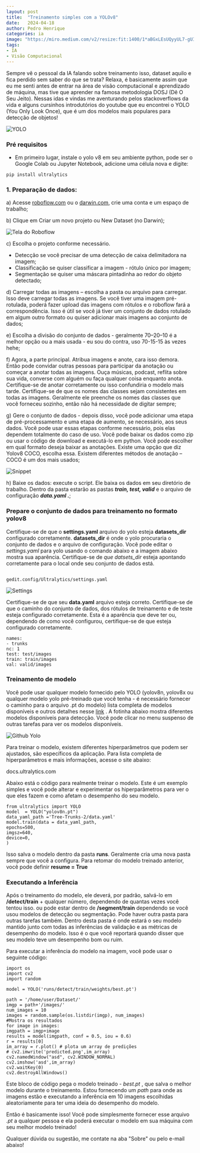```yaml
---
layout: post
title:  "Treinamento simples com a YOLOv8"
date:   2024-04-18
author: Pedro Henrique
categories: ia
image: "https://miro.medium.com/v2/resize:fit:1400/1*aBGxLEsUQyyUL7-gUIZU4Q.png"
tags:
- IA
- Visão Computacional
---
```


Sempre vê o pessoal da IA falando sobre treinamento isso, dataset aquilo e fica perdido sem saber do que se trata? Relaxa, é basicamente assim que eu me senti antes de entrar na área de visão computacional e aprendizado de máquina, mas tive que aprender na famosa metodologia DOSJ (Dê O Seu Jeito). Nessas idas e vindas me aventurando pelos stackoverflows da vida e alguns cursinhos introdutórios do youtube que eu encontrei o YOLO (You Only Look Once), que é um dos modelos mais populares para detecção de objetos!

  

![YOLO](https://i.ytimg.com/vi/VSdsMiXWHS0/maxresdefault.jpg)

### Pré requisitos

  

* Em primeiro lugar, instale o yolo v8 em seu ambiente python, pode ser o Google Colab ou Jupyter Notebook, adicione uma célula nova e digite:

  

```
pip install ultralytics
```

### 1. Preparação de dados:

a) Acesse [roboflow.com](http://roboflow.com/)  ou o [darwin.com](https://darwin.v7labs.com/), crie uma conta e um espaço de trabalho;

b) Clique em Criar um novo projeto ou New Dataset (no Darwin);

![Tela do Roboflow](https://miro.medium.com/v2/resize:fit:720/format:webp/1*rQtEeLjQUfUSSH7tn-cNdQ.png)

c) Escolha o projeto conforme necessário. 
- Detecção se você precisar de uma detecção de caixa delimitadora na imagem;
- Classificação se quiser classificar a imagem - rótulo único por imagem; 
- Segmentação se quiser uma máscara pintadinha ao redor do objeto detectado;

d) Carregar todas as imagens – escolha a pasta ou arquivo para carregar. Isso deve carregar todas as imagens. Se você tiver uma imagem pré-rotulada, poderá fazer upload das imagens com rótulos e o roboflow fará a correspondência. Isso é útil se você já tiver um conjunto de dados rotulado em algum outro formato ou quiser adicionar mais imagens ao conjunto de dados;

e) Escolha a divisão do conjunto de dados - geralmente 70–20–10 é a melhor opção ou a mais usada - eu sou do contra, uso 70-15-15 às vezes hehe;

f) Agora, a parte principal. Atribua imagens e anote, cara isso demora. Então pode convidar outras pessoas para participar da anotação ou começar a anotar todas as imagens. Ouça músicas, podcast, reflita sobre sua vida, converse com alguém ou faça qualquer coisa enquanto anota. Certifique-se de anotar corretamente ou isso confundiria o modelo mais tarde. Certifique-se de que os nomes das classes sejam consistentes em todas as imagens. Geralmente ele preenche os nomes das classes que você forneceu sozinho, então não há necessidade de digitar sempre;

g) Gere o conjunto de dados - depois disso, você pode adicionar uma etapa de pré-processamento e uma etapa de aumento, se necessário, aos seus dados. Você pode usar essas etapas conforme necessário, pois elas dependem totalmente do caso de uso. Você pode baixar os dados como zip ou usar o código de download e executá-lo em python. Você pode escolher em qual formato deseja baixar as anotações. Existe uma opção que diz Yolov8 COCO, escolha essa. Existem diferentes métodos de anotação – COCO é um dos mais usados;

![Snippet](https://miro.medium.com/v2/resize:fit:640/format:webp/1*khmEEcWTEeL0rJLf0fQBnw.png)

h) Baixe os dados: execute o script. Ele baixa os dados em seu diretório de trabalho. Dentro da pasta estarão as pastas **_train, test, valid_** e o arquivo de configuração **_data.yaml ._**;

### Prepare o conjunto de dados para treinamento no formato yolov8

Certifique-se de que o **settings.yaml** arquivo do yolo esteja **datasets_dir** configurado corretamente. **datasets_dir** é onde o yolo procuraria o conjunto de dados e o arquivo de configuração. Você pode editar o _settings.yaml_ para yolo usando o comando abaixo e a imagem abaixo mostra sua aparência. Certifique-se de _que datsets_dir_ esteja apontando corretamente para o local onde seu conjunto de dados está.

````

gedit.config/Ultralytics/settings.yaml

````

![Settings](https://miro.medium.com/v2/resize:fit:720/format:webp/1*X56upbd91SlWpAy_gsJOIg.png)

Certifique-se de que seu **data.yaml** arquivo esteja correto. Certifique-se de que o caminho do conjunto de dados, dos rótulos de treinamento e de teste esteja configurado corretamente. Esta é a aparência que deve ter ou, dependendo de como você configurou, certifique-se de que esteja configurado corretamente.

```
names:  
- trunks  
nc: 1  
test: test/images  
train: train/images  
val: valid/images
```
### Treinamento de modelo

Você pode usar qualquer modelo fornecido pelo YOLO (yolov8n, yolov8x ou qualquer modelo yolo pré-treinado que você tenha - é necessário fornecer o caminho para o arquivo .pt do modelo) lista completa de modelos disponíveis e outros detalhes nesse [link](https://github.com/ultralytics/ultralytics) . A fotinha abaixo mostra diferentes modelos disponíveis para detecção. Você pode clicar no menu suspenso de outras tarefas para ver os modelos disponíveis.

![Github Yolo](https://miro.medium.com/v2/resize:fit:720/format:webp/1*ZLpgf19717xoFKmvmGFJtQ.png)

Para treinar o modelo, existem diferentes hiperparâmetros que podem ser ajustados, são específicos da aplicação. Para lista completa de hiperparâmetros e mais informações, acesse o site abaixo:

docs.ultralytics.com

Abaixo está o código para realmente treinar o modelo. Este é um exemplo simples e você pode alterar e experimentar os hiperparâmetros para ver o que eles fazem e como afetam o desempenho do seu modelo.

```
from ultralytics import YOLO  
model  = YOLO("yolov8n.pt")  
data_yaml_path ='Tree-Trunks-2/data.yaml'  
model.train(data = data_yaml_path,  
epochs=500,  
imgsz=640,  
device=0,  
)
```

Isso salva o modelo dentro da pasta **runs**. Geralmente cria uma nova pasta sempre que você a configura. Para retomar do modelo treinado anterior, você pode definir **resume = True**

### Executando a Inferência

Após o treinamento do modelo, ele deverá, por padrão, salvá-lo em **/detect/train** + qualquer número, dependendo de quantas vezes você tentou isso. ou pode estar dentro de **/segment/train** dependendo se você usou modelos de detecção ou segmentação. Pode haver outra pasta para outras tarefas também. Dentro desta pasta é onde estará o seu modelo mantido junto com todas as inferências de validação e as métricas de desempenho do modelo. Isso é o que você reportará quando disser que seu modelo teve um desempenho bom ou ruim.

Para executar a inferência do modelo na imagem, você pode usar o seguinte código:
```
import os  
import cv2  
import random  
  
model = YOLO('runs/detect/train/weights/best.pt')  
  
path = '/home/user/Dataset/'  
imgp = path+'/images/'  
num_images = 10  
images = random.sample(os.listdir(imgp), num_images)  
#Mostra os resultados 
for image in images:  
imgpath = imgp+image  
results = model(imgpath, conf = 0.5, iou = 0.6)  
r = results[0]  
im_array = r.plot() # plota um array de predições  
# cv2.imwrite('predicted.png',im_array)  
cv2.namedWindow("asd", cv2.WINDOW_NORMAL)  
cv2.imshow('asd',im_array)  
cv2.waitKey(0)  
cv2.destroyAllWindows()
```

Este bloco de código pega o modelo treinado - _best.pt_ , que salva o melhor modelo durante o treinamento. Estou fornecendo um _path_ para onde as  imagens estão e executando a inferência em 10 imagens escolhidas aleatoriamente para ter uma ideia do desempenho do modelo.

Então é basicamente isso! Você pode simplesmente fornecer esse arquivo _.pt_ a qualquer pessoa e ela poderá executar o modelo em sua máquina com seu melhor modelo treinado!

Qualquer dúvida ou sugestão, me contate na aba "Sobre" ou pelo e-mail abaixo!




